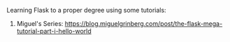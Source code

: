 Learning Flask to a proper degree using some tutorials:

1. Miguel's Series: https://blog.miguelgrinberg.com/post/the-flask-mega-tutorial-part-i-hello-world
